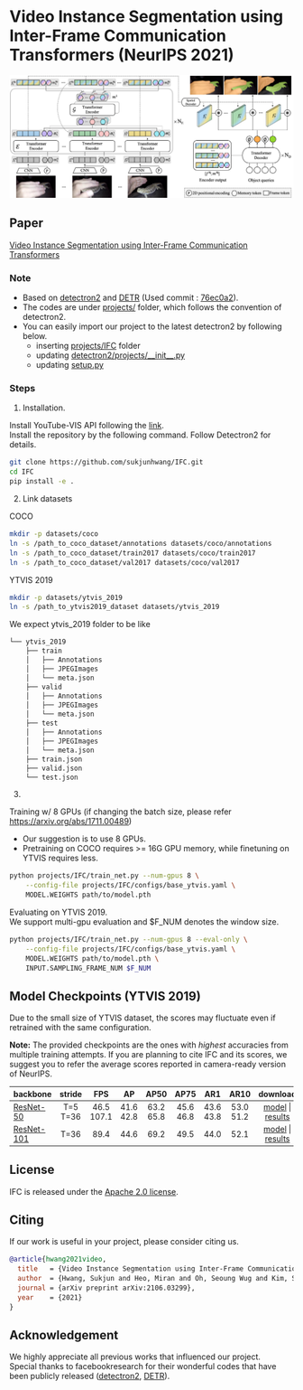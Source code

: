 # Video Instance Segmentation using Inter-Frame Communication Transformers (NeurIPS 2021)
<div align="center">
  <img src="ifc.png"/>
</div>

## Paper
[Video Instance Segmentation using Inter-Frame Communication Transformers](https://arxiv.org/abs/2106.03299)

### Note
* Based on [detectron2](https://github.com/facebookresearch/detectron2) and [DETR](https://github.com/facebookresearch/detr) (Used commit : [76ec0a2](https://github.com/facebookresearch/detectron2/commit/76ec0a2042f742bd8a16dfc81d76d42e24e96792)).
* The codes are under [projects/](projects/) folder, which follows the convention of detectron2.
* You can easily import our project to the latest detectron2 by following below.
  - inserting [projects/IFC](projects/IFC) folder
  - updating [detectron2/projects/__init\_\_.py](detectron2/projects/__init__.py)
  - updating [setup.py](./setup.py)

### Steps

1. Installation.

Install YouTube-VIS API following the [link](https://github.com/youtubevos/cocoapi).\
Install the repository by the following command. Follow Detectron2 for details.
```bash
git clone https://github.com/sukjunhwang/IFC.git
cd IFC
pip install -e .
```

2. Link datasets

COCO
```bash
mkdir -p datasets/coco
ln -s /path_to_coco_dataset/annotations datasets/coco/annotations
ln -s /path_to_coco_dataset/train2017 datasets/coco/train2017
ln -s /path_to_coco_dataset/val2017 datasets/coco/val2017
```

YTVIS 2019
```bash
mkdir -p datasets/ytvis_2019
ln -s /path_to_ytvis2019_dataset datasets/ytvis_2019
```
We expect ytvis_2019 folder to be like
```
└── ytvis_2019
    ├── train
    │   ├── Annotations
    │   ├── JPEGImages
    │   └── meta.json
    ├── valid
    │   ├── Annotations
    │   ├── JPEGImages
    │   └── meta.json
    ├── test
    │   ├── Annotations
    │   ├── JPEGImages
    │   └── meta.json
    ├── train.json
    ├── valid.json
    └── test.json
```

3.

Training w/ 8 GPUs (if changing the batch size, please refer https://arxiv.org/abs/1711.00489)
* Our suggestion is to use 8 GPUs.
* Pretraining on COCO requires >= 16G GPU memory, while finetuning on YTVIS requires less.
```bash
python projects/IFC/train_net.py --num-gpus 8 \
    --config-file projects/IFC/configs/base_ytvis.yaml \
    MODEL.WEIGHTS path/to/model.pth
```

Evaluating on YTVIS 2019.\
We support multi-gpu evaluation and $F_NUM denotes the window size.
```bash
python projects/IFC/train_net.py --num-gpus 8 --eval-only \
    --config-file projects/IFC/configs/base_ytvis.yaml \
    MODEL.WEIGHTS path/to/model.pth \
    INPUT.SAMPLING_FRAME_NUM $F_NUM
```

## Model Checkpoints (YTVIS 2019)
Due to the small size of YTVIS dataset, the scores may fluctuate even if retrained with the same configuration.

**Note:** The provided checkpoints are the ones with *highest* accuracies from multiple training attempts.
If you are planning to cite IFC and its scores, we suggest you to refer the average scores reported in camera-ready version of NeurIPS.

| backbone  | stride | FPS |  AP  | AP50 | AP75 |  AR1 |  AR10 | download |
|:----------|:------:|:----:|:----:|:----:|:----:|:----:|:-----:|:--------:|
| [ResNet-50](projects/IFC/configs/base_ytvis.yaml) | T=5<br>T=36 | 46.5<br>107.1 | 41.6<br>42.8 | 63.2<br>65.8 | 45.6<br>46.8 | 43.6<br>43.8 | 53.0<br>51.2 | [model](https://drive.google.com/file/d/1i2ChMm-jfilWdqEjEbfm0prKNh9_N-uK/view?usp=sharing) \| [results](https://drive.google.com/file/d/1dBVkIyYGDe8Lh18dBYO9a5OsdvcBhDSG/view?usp=sharing) |
| [ResNet-101](projects/IFC/configs/base_ytvis.yaml) | T=36 | 89.4 | 44.6 | 69.2 | 49.5 | 44.0 | 52.1 | [model](https://drive.google.com/file/d/14leBVbWo4pWt_YvK-SLhd3W2S6mR0yV7/view?usp=sharing) \| [results](https://drive.google.com/file/d/1EnjCBUsvDeCyM5Pp9KRko_cbty9-KZIz/view?usp=sharing) |
## License

IFC is released under the [Apache 2.0 license](LICENSE).

## Citing

If our work is useful in your project, please consider citing us.

```BibTeX
@article{hwang2021video,
  title   = {Video Instance Segmentation using Inter-Frame Communication Transformers},
  author  = {Hwang, Sukjun and Heo, Miran and Oh, Seoung Wug and Kim, Seon Joo},
  journal = {arXiv preprint arXiv:2106.03299},
  year    = {2021}
}
```

## Acknowledgement
We highly appreciate all previous works that influenced our project.\
Special thanks to facebookresearch for their wonderful codes that have been publicly released ([detectron2](https://github.com/facebookresearch/detectron2), [DETR](https://github.com/facebookresearch/detr)).
